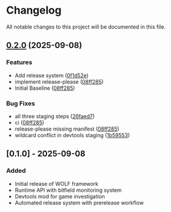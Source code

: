 # Changelog

All notable changes to this project will be documented in this file.

## [0.2.0](https://github.com/Axertin/wolf/compare/wolf-v0.1.0...wolf-v0.2.0) (2025-09-08)


### Features

* Add release system ([0f1d52e](https://github.com/Axertin/wolf/commit/0f1d52ea08be4c610e60bd9775dd437925d663c3))
* implement release-please ([08ff285](https://github.com/Axertin/wolf/commit/08ff2851a1b9bc0e54c11b28ba95491ba827eef1))
* Initial Baseline ([08ff285](https://github.com/Axertin/wolf/commit/08ff2851a1b9bc0e54c11b28ba95491ba827eef1))


### Bug Fixes

* all three staging steps ([26faed7](https://github.com/Axertin/wolf/commit/26faed75d6e38ffb5d2cb4a1fb002de137df296c))
* ci ([08ff285](https://github.com/Axertin/wolf/commit/08ff2851a1b9bc0e54c11b28ba95491ba827eef1))
* release-please missing manifest ([08ff285](https://github.com/Axertin/wolf/commit/08ff2851a1b9bc0e54c11b28ba95491ba827eef1))
* wildcard conflict in devtools staging ([1b59553](https://github.com/Axertin/wolf/commit/1b595538616845a784c8e46fe87925ee2eb91d5d))

## [0.1.0] - 2025-09-08

### Added
- Initial release of WOLF framework
- Runtime API with bitfield monitoring system
- Devtools mod for game investigation
- Automated release system with prerelease workflow
